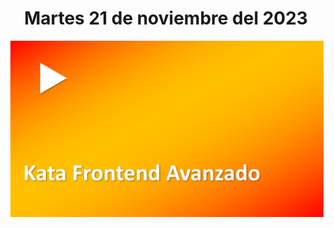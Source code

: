 <h1 align="center"><strong>Martes 21 de noviembre del 2023</strong></h1>
<a href=""><img src="/CLASES/Kata_6/KATA_6.png"></a>